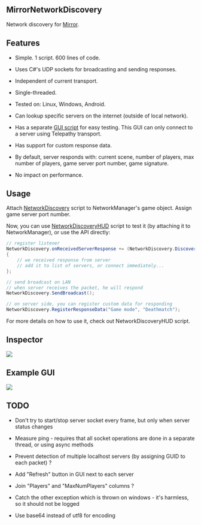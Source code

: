 
## MirrorNetworkDiscovery

Network discovery for [Mirror](https://github.com/vis2k/Mirror).


## Features

- Simple. 1 script. 600 lines of code.

- Uses C#'s UDP sockets for broadcasting and sending responses.

- Independent of current transport.

- Single-threaded.

- Tested on: Linux, Windows, Android.

- Can lookup specific servers on the internet (outside of local network).

- Has a separate [GUI script](/NetworkDiscoveryHUD.cs) for easy testing. This GUI can only connect to a server using Telepathy transport.

- Has support for custom response data.

- By default, server responds with: current scene, number of players, max number of players, game server port number, game signature.

- No impact on performance.


## Usage

Attach [NetworkDiscovery](/NetworkDiscovery.cs) script to NetworkManager's game object. Assign game server port number.

Now, you can use [NetworkDiscoveryHUD](/NetworkDiscoveryHUD.cs) script to test it (by attaching it to NetworkManager), or use the API directly:

```cs
// register listener
NetworkDiscovery.onReceivedServerResponse += (NetworkDiscovery.DiscoveryInfo info) =>
{
	// we received response from server
	// add it to list of servers, or connect immediately...
};

// send broadcast on LAN
// when server receives the packet, he will respond
NetworkDiscovery.SendBroadcast();

// on server side, you can register custom data for responding
NetworkDiscovery.RegisterResponseData("Game mode", "Deathmatch");
```

For more details on how to use it, check out NetworkDiscoveryHUD script.


## Inspector

![](/NetworkDiscoveryInInspector.png)


## Example GUI

![](/HUD.png)


## TODO

- Don't try to start/stop server socket every frame, but only when server status changes

- Measure ping - requires that all socket operations are done in a separate thread, or using async methods

- Prevent detection of multiple localhost servers (by assigning GUID to each packet) ?

- Add "Refresh" button in GUI next to each server

- Join "Players" and "MaxNumPlayers" columns ?

- Catch the other exception which is thrown on windows - it's harmless, so it should not be logged

- Use base64 instead of utf8 for encoding

